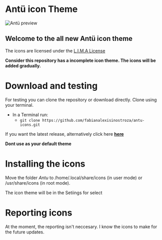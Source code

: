 # Antü icon Theme

![Antü preview](https://pinguinosyuncafe.files.wordpress.com/2017/07/antu-lima.png)

## Welcome to the all new Antü icon theme

The icons are licensed under the [L.I.M.A License](https://limalicense.com/getlicense/) 

**Consider this repository has a incomplete icon theme. The icons will be added gradually.**

# Download and testing

For testing you can clone the repository or download directly. Clone using your terminal.

* In a Terminal run: 
  * `git clone https://github.com/fabianalexisinostroza/antu-icons.git`

If you want the latest release, alternatively click here [**here**](https://github.com/fabianalexisinostroza/antu-icons/releases)

**Dont use as your default theme**


# Installing the icons

Move the folder *Antu*  to /home/.local/share/icons (in user mode) or /usr/share/icons (in root mode).

The icon theme will be in the Setiings for select


# Reporting icons

At the moment, the reporting isn't neccesary. I know the icons to make for the future updates.

